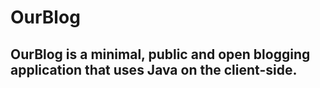 # OurBlog
## OurBlog is a minimal, public and open blogging application that uses Java on the client-side.
